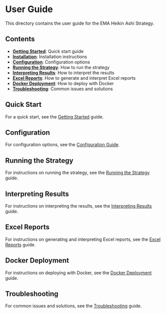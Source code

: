 # User Guide

This directory contains the user guide for the EMA Heikin Ashi Strategy.

## Contents

- **[Getting Started](getting_started.md)**: Quick start guide
- **[Installation](installation.md)**: Installation instructions
- **[Configuration](configuration.md)**: Configuration options
- **[Running the Strategy](running.md)**: How to run the strategy
- **[Interpreting Results](results.md)**: How to interpret the results
- **[Excel Reports](excel_reports.md)**: How to generate and interpret Excel reports
- **[Docker Deployment](docker.md)**: How to deploy with Docker
- **[Troubleshooting](troubleshooting.md)**: Common issues and solutions

## Quick Start

For a quick start, see the [Getting Started](getting_started.md) guide.

## Configuration

For configuration options, see the [Configuration Guide](configuration.md).

## Running the Strategy

For instructions on running the strategy, see the [Running the Strategy](running.md) guide.

## Interpreting Results

For instructions on interpreting the results, see the [Interpreting Results](results.md) guide.

## Excel Reports

For instructions on generating and interpreting Excel reports, see the [Excel Reports](excel_reports.md) guide.

## Docker Deployment

For instructions on deploying with Docker, see the [Docker Deployment](docker.md) guide.

## Troubleshooting

For common issues and solutions, see the [Troubleshooting](troubleshooting.md) guide.
